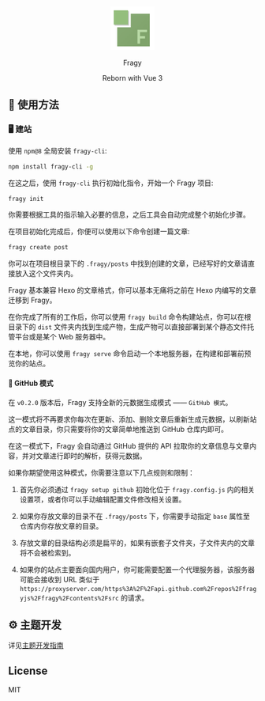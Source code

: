 <div align="center">
 <img src="https://github.com/fragyjs/fragy/blob/main/assets/logo.png?raw=true" width="88">
 <p>Fragy</p>
 <p>Reborn with Vue 3</p>
</div>

## 🔧 使用方法

### 🖥 建站

使用 `npm@8` 全局安装 `fragy-cli`:

```bash
npm install fragy-cli -g
```

在这之后，使用 `fragy-cli` 执行初始化指令，开始一个 Fragy 项目:

```bash
fragy init
```

你需要根据工具的指示输入必要的信息，之后工具会自动完成整个初始化步骤。

在项目初始化完成后，你便可以使用以下命令创建一篇文章:

```bash
fragy create post
```

你可以在项目根目录下的 `.fragy/posts` 中找到创建的文章，已经写好的文章请直接放入这个文件夹内。

Fragy 基本兼容 Hexo 的文章格式，你可以基本无痛将之前在 Hexo 内编写的文章迁移到 Fragy。

在你完成了所有的工作后，你可以使用 `fragy build` 命令构建站点，你可以在根目录下的 `dist` 文件夹内找到生成产物，生成产物可以直接部署到某个静态文件托管平台或是某个 Web 服务器中。

在本地，你可以使用 `fragy serve` 命令启动一个本地服务器，在构建和部署前预览你的站点。

#### 🚀 GitHub 模式

在 `v0.2.0` 版本后，Fragy 支持全新的元数据生成模式 —— `GitHub 模式`。

这一模式将不再要求你每次在更新、添加、删除文章后重新生成元数据，以刷新站点的文章目录，你只需要将你的文章简单地推送到 GitHub 仓库内即可。

在这一模式下，Fragy 会自动通过 GitHub 提供的 API 拉取你的文章信息与文章内容，并对文章进行即时的解析，获得元数据。

如果你期望使用这种模式，你需要注意以下几点规则和限制：

1. 首先你必须通过 `fragy setup github` 初始化位于 `fragy.config.js` 内的相关设置项，或者你可以手动编辑配置文件修改相关设置。

2. 如果你存放文章的目录不在 `.fragy/posts` 下，你需要手动指定 `base` 属性至仓库内你存放文章的目录。

3. 存放文章的目录结构必须是扁平的，如果有嵌套子文件夹，子文件夹内的文章将不会被检索到。

4. 如果你的站点主要面向国内用户，你可能需要配置一个代理服务器，该服务器可能会接收到 URL 类似于 `https://proxyserver.com/https%3A%2F%2Fapi.github.com%2Frepos%2Ffragyjs%2Ffragy%2Fcontents%2Fsrc` 的请求。

## ⚙ 主题开发

详见[主题开发指南](https://github.com/fragyjs/fragy/blob/main/docs/zh-CN/%E4%B8%BB%E9%A2%98%E5%BC%80%E5%8F%91%E6%8C%87%E5%8D%97.md)

## License

MIT
